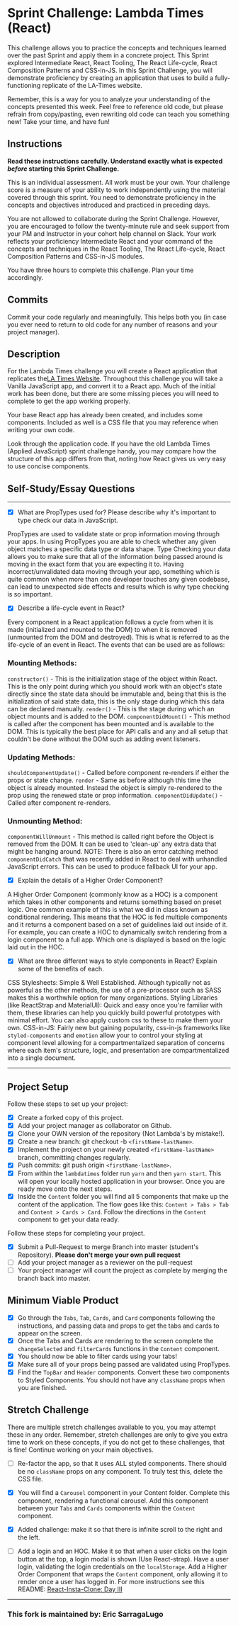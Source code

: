 # Sprint Challenge: Lambda Times (React)

This challenge allows you to practice the concepts and techniques learned over the past Sprint and apply them in a concrete project. This Sprint explored Intermediate React, React Tooling, The React Life-cycle, React Composition Patterns and CSS-in-JS. In this Sprint Challenge, you will demonstrate proficiency by creating an application that uses to build a fully-functioning replicate of the LA-Times website.

Remember, this is a way for you to analyze your understanding of the concepts presented this week. Feel free to reference old code, but please refrain from copy/pasting, even rewriting old code can teach you something new! Take your time, and have fun!

## Instructions

**Read these instructions carefully. Understand exactly what is expected _before_ starting this Sprint Challenge.**

This is an individual assessment. All work must be your own. Your challenge score is a measure of your ability to work independently using the material covered through this sprint. You need to demonstrate proficiency in the concepts and objectives introduced and practiced in preceding days.

You are not allowed to collaborate during the Sprint Challenge. However, you are encouraged to follow the twenty-minute rule and seek support from your PM and Instructor in your cohort help channel on Slack. Your work reflects your proficiency Intermediate React and your command of the concepts and techniques in the React Tooling, The React Life-cycle, React Composition Patterns and CSS-in-JS modules.

You have three hours to complete this challenge. Plan your time accordingly.

## Commits

Commit your code regularly and meaningfully. This helps both you (in case you ever need to return to old code for any number of reasons and your project manager).

## Description

For the Lambda Times challenge you will create a React application that replicates the[LA Times Website](http://www.latimes.com). Throughout this challenge you will take a Vanilla JavaScript app, and convert it to a React app. Much of the initial work has been done, but there are some missing pieces you will need to complete to get the app working properly.

Your base React app has already been created, and includes some components. Included as well is a CSS file that you may reference when writing your own code.

Look through the application code. If you have the old Lambda Times (Applied JavaScript) sprint challenge handy, you may compare how the structure of this app differs from that, noting how React gives us very easy to use concise components.

## Self-Study/Essay Questions

---

- [x] What are PropTypes used for? Please describe why it's important to type check our data in JavaScript.

PropTypes are used to validate state or prop information moving through your apps. In using PropTypes you are able to check whether any given object matches a specific data type or data shape. Type Checking your data allows you to make sure that all of the information being passed around is moving in the exact form that you are expecting it to. Having incorrect/unvalidated data moving through your app, something which is quite common when more than one developer touches any given codebase, can lead to unexpected side effects and results which is why type checking is so important.

- [x] Describe a life-cycle event in React?

Every component in a React application follows a cycle from when it is made (initialized and mounted to the DOM) to when it is removed (unmounted from the DOM and destroyed). This is what is referred to as the life-cycle of an event in React. The events that can be used are as follows:

### Mounting Methods:

`constructor()` - This is the initialization stage of the object within React. This is the only point during which you should work with an object's state directly since the state data should be immutable and, being that this is the initialization of said state data, this is the only stage during which this data can be declared manually.
`render()` - This is the stage during which an object mounts and is added to the DOM.
`componentDidMount()` - This method is called after the component has been mounted and is available to the DOM. This is typically the best place for API calls and any and all setup that couldn't be done without the DOM such as adding event listeners.

### Updating Methods:

`shouldComponentUpdate()` - Called before component re-renders if either the props or state change.
`render` - Same as before although this time the object is already mounted. Instead the object is simply re-rendered to the prop using the renewed state or prop information.
`componentDidUpdate()` - Called after component re-renders.

### Unmounting Method:

`componentWillUnmount` - This method is called right before the Object is removed from the DOM. It can be used to 'clean-up' any extra data that might be hanging around.
NOTE: There is also an error catching method `componentDidCatch` that was recently added in React to deal with unhandled JavaScript errors. This can be used to produce fallback UI for your app.

- [x] Explain the details of a Higher Order Component?

A Higher Order Component (commonly know as a HOC) is a component which takes in other components and returns something based on preset logic. One common example of this is what we did in class known as conditional rendering. This means that the HOC is fed multiple components and it returns a component based on a set of guidelines laid out inside of it. For example, you can create a HOC to dynamically switch rendering from a login component to a full app. Which one is displayed is based on the logic laid out in the HOC.

- [x] What are three different ways to style components in React? Explain some of the benefits of each.

CSS Stylesheets: Simple & Well Established. Although typically not as powerful as the other methods, the use of a pre-processor such as SASS makes this a worthwhile option for many organizations.
Styling Libraries (like ReactStrap and MaterialUI): Quick and easy once you're familiar with them, these libraries can help you quickly build powerful prototypes with minimal effort. You can also apply custom css to these to make them your own.
CSS-in-JS: Fairly new but gaining popularity, css-in-js frameworks like `styled-components` and `emotion` allow your to control your styling at component level allowing for a compartmentalized separation of concerns where each item's structure, logic, and presentation are compartmentalized into a single document.

---

## Project Setup

Follow these steps to set up your project:

- [x] Create a forked copy of this project.
- [x] Add your project manager as collaborator on Github.
- [x] Clone your OWN version of the repository (Not Lambda's by mistake!).
- [x] Create a new branch: git checkout -b `<firstName-lastName>`.
- [x] Implement the project on your newly created `<firstName-lastName>` branch, committing changes regularly.
- [x] Push commits: git push origin `<firstName-lastName>`.
- [x] From within the `lambdatimes` folder run `yarn` and then `yarn start`. This will open your locally hosted application in your browser. Once you are ready move onto the next steps.
- [x] Inside the `Content` folder you will find all 5 components that make up the content of the application. The flow goes like this: `Content > Tabs > Tab` and `Content > Cards > Card`. Follow the directions in the `Content` component to get your data ready.

Follow these steps for completing your project.

- [x] Submit a Pull-Request to merge <firstName-lastName> Branch into master (student's Repository). **Please don't merge your own pull request**
- [ ] Add your project manager as a reviewer on the pull-request
- [ ] Your project manager will count the project as complete by merging the branch back into master.

## Minimum Viable Product

- [x] Go through the `Tabs`, `Tab`, `Cards`, and `Card` components following the instructions, and passing data and props to get the tabs and cards to appear on the screen.
- [x] Once the Tabs and Cards are rendering to the screen complete the `changeSelected` and `filterCards` functions in the `Content` component.
- [x] You should now be able to filter cards using your tabs!
- [x] Make sure all of your props being passed are validated using PropTypes.
- [x] Find the `TopBar` and `Header` components. Convert these two components to Styled Components. You should not have any `className` props when you are finished.

## Stretch Challenge

There are multiple stretch challenges available to you, you may attempt these in any order. Remember, stretch challenges are only to give you extra time to work on these concepts, if you do not get to these challenges, that is fine! Continue working on your main objectives.

- [ ] Re-factor the app, so that it uses ALL styled components. There should be no `className` props on any component. To truly test this, delete the CSS file.

- [x] You will find a `Carousel` component in your Content folder. Complete this component, rendering a functional carousel. Add this component between your `Tabs` and `Cards` components within the `Content` component.
- [x] Added challenge: make it so that there is infinite scroll to the right and the left.

- [ ] Add a login and an HOC. Make it so that when a user clicks on the login button at the top, a login modal is shown (Use React-strap). Have a user login, validating the login credentials on the `localStorage`. Add a Higher Order Component that wraps the `Content` component, only allowing it to render once a user has logged in. For more instructions see this README: [React-Insta-Clone: Day III](https://github.com/LambdaSchool/React-Insta-Clone/blob/master/DAY_THREE_README.md#tasks-day-iii)

---

### This fork is maintained by: Eric SarragaLugo
